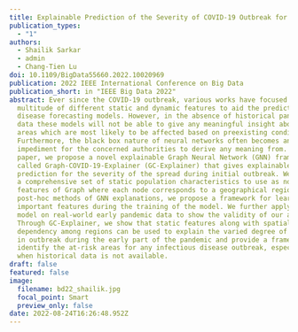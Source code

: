 ```yaml
---
title: Explainable Prediction of the Severity of COVID-19 Outbreak for US Counties
publication_types:
  - "1"
authors:
  - Shailik Sarkar
  - admin
  - Chang-Tien Lu
doi: 10.1109/BigData55660.2022.10020969
publication: 2022 IEEE International Conference on Big Data
publication_short: in "IEEE Big Data 2022"
abstract: Ever since the COVID-19 outbreak, various works have focused on using
  multitude of different static and dynamic features to aid the prediction of
  disease forecasting models. However, in the absence of historical pandemic
  data these models will not be able to give any meaningful insight about the
  areas which are most likely to be affected based on preexisting conditions.
  Furthermore, the black box nature of neural networks often becomes an
  impediment for the concerned authorities to derive any meaning from. In this
  paper, we propose a novel explainable Graph Neural Network (GNN) framework
  called Graph-COVID-19-Explainer (GC-Explainer) that gives explainable
  prediction for the severity of the spread during initial outbreak. We utilize
  a comprehensive set of static population characteristics to use as node
  features of Graph where each node corresponds to a geographical region. Unlike
  post-hoc methods of GNN explanations, we propose a framework for learning
  important features during the training of the model. We further apply our
  model on real-world early pandemic data to show the validity of our approach.
  Through GC-Explainer, we show that static features along with spatial
  dependency among regions can be used to explain the varied degree of severity
  in outbreak during the early part of the pandemic and provide a framework to
  identify the at-risk areas for any infectious disease outbreak, especially
  when historical data is not available.
draft: false
featured: false
image:
  filename: bd22_shailik.jpg
  focal_point: Smart
  preview_only: false
date: 2022-08-24T16:26:48.952Z
---
```

